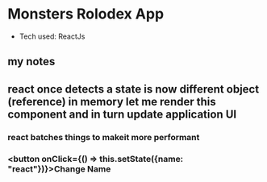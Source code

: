 # Monsters Rolodex App

- Tech used: ReactJs


## my notes
## react once detects a state is now different object (reference) in memory let me render this component and in turn update application UI 
### react batches things to makeit more performant 
### <button onClick={() => this.setState({name: "react"})}>Change Name</button>
